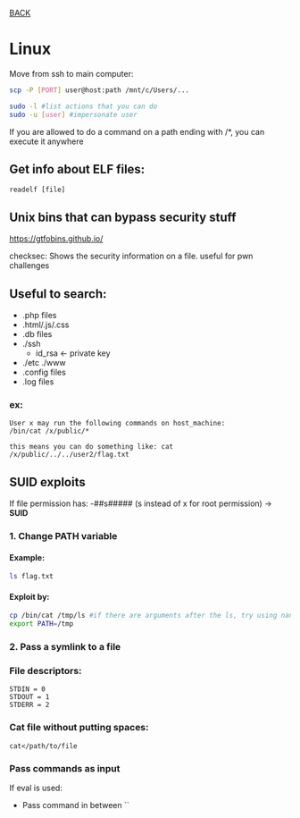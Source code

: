 [BACK](../README.md)
# Linux

Move from ssh to main computer:
```bash
scp -P [PORT] user@host:path /mnt/c/Users/...
```

```bash
sudo -l #list actions that you can do
sudo -u [user] #impersonate user
```

If you are allowed to do a command on a path ending with /*, you can execute it anywhere
## Get info about ELF files:
`readelf [file]`

## Unix bins that can bypass security stuff
https://gtfobins.github.io/

checksec:
Shows the security information on a file.
useful for pwn challenges 

## Useful to search:
- .php files
- .html/.js/.css
- .db files
- ./ssh
    - id_rsa <- private key
- ./etc ./www
- .config files
- .log files
### ex:
    
    User x may run the following commands on host_machine:
    /bin/cat /x/public/* 
                       
    this means you can do something like: cat /x/public/../../user2/flag.txt

## SUID exploits

If file permission has: -##s##### (s instead of x for root permission) -> <strong>SUID</strong>

### 1. Change PATH variable
#### Example:
```bash
ls flag.txt
```
#### Exploit by:
```bash
cp /bin/cat /tmp/ls #if there are arguments after the ls, try using nano instead
export PATH=/tmp 
```
### 2. Pass a symlink to a file
### File descriptors:
    STDIN = 0
    STDOUT = 1
    STDERR = 2

### Cat file without putting spaces:
`cat</path/to/file`

### Pass commands as input
If eval is used:
- Pass command in between ``